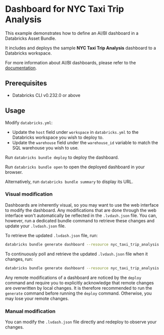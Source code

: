 # Dashboard for NYC Taxi Trip Analysis

This example demonstrates how to define an AI/BI dashboard in a Databricks Asset Bundle.

It includes and deploys the sample __NYC Taxi Trip Analysis__ dashboard to a Databricks workspace.

For more information about AI/BI dashboards, please refer to the [documentation](https://docs.databricks.com/dashboards/index.html).

## Prerequisites

* Databricks CLI v0.232.0 or above

## Usage

Modify `databricks.yml`:
* Update the `host` field under `workspace` in `databricks.yml` to the Databricks workspace you wish to deploy to.
* Update the `warehouse` field under the `warehouse_id` variable to match the SQL warehouse you wish to use.

Run `databricks bundle deploy` to deploy the dashboard.

Run `databricks bundle open` to open the deployed dashboard in your browser.

Alternatively, run `databricks bundle summary` to display its URL.

### Visual modification

Dashboards are inherently visual, so you may want to use the web interface to modify the dashboard.
Any modifications that are done through the web interface won't automatically be reflected in the `.lvdash.json` file.
You can, however, run a dedicated bundle command to retrieve these changes and update your `.lvdash.json` file.

To retrieve the updated `.lvdash.json` file, run:

```sh
databricks bundle generate dashboard --resource nyc_taxi_trip_analysis --force
```

To continuously poll and retrieve the updated `.lvdash.json` file when it changes, run:

```sh
databricks bundle generate dashboard --resource nyc_taxi_trip_analysis --force --watch
```

Any remote modifications of a dashboard are noticed by the `deploy` command and require
you to explicitly acknowledge that remote changes are overwritten by local changes.
It is therefore recommended to run the `generate` command before running the `deploy` command.
Otherwise, you may lose your remote changes.

### Manual modification

You can modify the `.lvdash.json` file directly and redeploy to observe your changes.
